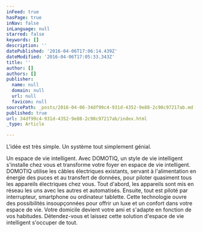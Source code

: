 ```yaml
---
inFeed: true
hasPage: true
inNav: false
inLanguage: null
starred: false
keywords: []
description: ''
datePublished: '2016-04-06T17:06:14.439Z'
dateModified: '2016-04-06T17:05:33.343Z'
title: ''
author: []
authors: []
publisher:
  name: null
  domain: null
  url: null
  favicon: null
sourcePath: _posts/2016-04-06-34df99c4-931d-4352-9e88-2c98c97217ab.md
published: true
url: 34df99c4-931d-4352-9e88-2c98c97217ab/index.html
_type: Article

---
```

L'idée est très simple. Un système tout simplement génial.

Un espace de vie intelligent. Avec DOMOTIQ, un style de vie intelligent s'installe chez vous et transforme votre foyer en espace de vie intelligent. DOMOTIQ utilise les câbles électriques existants, servant à l'alimentation en énergie des puces et au transfert de données, pour piloter quasiment tous les appareils électriques chez vous. Tout d'abord, les appareils sont mis en réseau les uns avec les autres et automatisés. Ensuite, tout est piloté par interrupteur, smartphone ou ordinateur tablette. Cette technologie ouvre des possibilités insoupçonnées pour offrir un luxe et un confort dans votre espace de vie. Votre domicile devient votre ami et s'adapte en fonction de vos habitudes. Détendez-vous et laissez cette solution d'espace de vie intelligent s'occuper de tout.